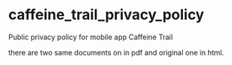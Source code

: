 # caffeine_trail_privacy_policy
Public privacy policy for mobile app Caffeine Trail

there are two same documents on in pdf and original one in html.
